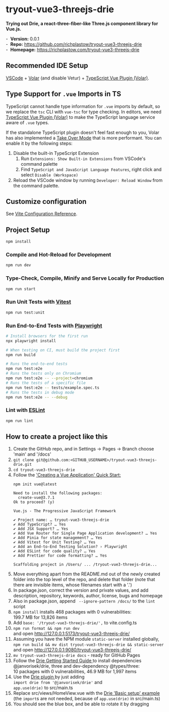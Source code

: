# tryout-vue3-threejs-drie

__Trying out Drie, a react-three-fiber-like Three.js component library for Vue.js.__

-&nbsp; __Version:__ 0.0.1  
-&nbsp; __Repo:__ <https://github.com/richplastow/tryout-vue3-threejs-drie>  
-&nbsp; __Homepage:__ <https://richplastow.com/tryout-vue3-threejs-drie>

## Recommended IDE Setup

[VSCode](https://code.visualstudio.com/) + [Volar](https://marketplace.visualstudio.com/items?itemName=Vue.volar) (and disable Vetur) + [TypeScript Vue Plugin (Volar)](https://marketplace.visualstudio.com/items?itemName=Vue.vscode-typescript-vue-plugin).

## Type Support for `.vue` Imports in TS

TypeScript cannot handle type information for `.vue` imports by default, so we replace the `tsc` CLI with `vue-tsc` for type checking. In editors, we need [TypeScript Vue Plugin (Volar)](https://marketplace.visualstudio.com/items?itemName=Vue.vscode-typescript-vue-plugin) to make the TypeScript language service aware of `.vue` types.

If the standalone TypeScript plugin doesn't feel fast enough to you, Volar has also implemented a [Take Over Mode](https://github.com/johnsoncodehk/volar/discussions/471#discussioncomment-1361669) that is more performant. You can enable it by the following steps:

1. Disable the built-in TypeScript Extension
    1) Run `Extensions: Show Built-in Extensions` from VSCode's command palette
    2) Find `TypeScript and JavaScript Language Features`, right click and select `Disable (Workspace)`
2. Reload the VSCode window by running `Developer: Reload Window` from the command palette.

## Customize configuration

See [Vite Configuration Reference](https://vitejs.dev/config/).

## Project Setup

```sh
npm install
```

### Compile and Hot-Reload for Development

```sh
npm run dev
```

### Type-Check, Compile, Minify and Serve Locally for Production

```sh
npm run start
```

### Run Unit Tests with [Vitest](https://vitest.dev/)

```sh
npm run test:unit
```

### Run End-to-End Tests with [Playwright](https://playwright.dev)

```sh
# Install browsers for the first run
npx playwright install

# When testing on CI, must build the project first
npm run build

# Runs the end-to-end tests
npm run test:e2e
# Runs the tests only on Chromium
npm run test:e2e -- --project=chromium
# Runs the tests of a specific file
npm run test:e2e -- tests/example.spec.ts
# Runs the tests in debug mode
npm run test:e2e -- --debug
```

### Lint with [ESLint](https://eslint.org/)

```sh
npm run lint
```

## How to create a project like this

1. Create the GitHub repo, and in Settings -> Pages -> Branch choose 'main' and
   '/docs'
2. `git clone git@github.com:<GITHUB_USERNAME>/tryout-vue3-threejs-drie.git`
3. `cd tryout-vue3-threejs-drie`
4. Follow the ['Creating a Vue Application' Quick Start:
   ](https://vuejs.org/guide/quick-start.html#creating-a-vue-application)
   ```
   npm init vue@latest

   Need to install the following packages:
     create-vue@3.7.1
   Ok to proceed? (y) 
   
   Vue.js - The Progressive JavaScript Framework
   
   ✔ Project name: … tryout-vue3-threejs-drie
   ✔ Add TypeScript? … Yes
   ✔ Add JSX Support? … Yes
   ✔ Add Vue Router for Single Page Application development? … Yes
   ✔ Add Pinia for state management? … Yes
   ✔ Add Vitest for Unit Testing? … Yes
   ✔ Add an End-to-End Testing Solution? › Playwright
   ✔ Add ESLint for code quality? … Yes
   ✔ Add Prettier for code formatting? … Yes
   
   Scaffolding project in /Users/ ... /tryout-vue3-threejs-drie...
   ```
5. Move everything apart from the README.md out of the newly created folder
   into the top level of the repo, and delete that folder (note that there are
   invisible items, whose filenames start with a '.')
6. In package.json, correct the version and private values, and add description,
   repository, keywords, author, license, bugs and homepage
7. Also in package.json, append ` --ignore-pattern /docs/` to the `lint` script
8. `npm install` installs 468 packages with 0 vulnerabilities:  
   199.7 MB for 13,826 items
9. Add `base: '/tryout-vue3-threejs-drie/',` to vite.config.ts
10. `npm run format && npm run dev`  
    and open <http://127.0.0.1:5173/tryout-vue3-threejs-drie/>
11. Assuming you have the NPM module `static-server` installed globally,  
    `npm run build && mv dist tryout-vue3-threejs-drie && static-server`  
    and open <http://127.0.0.1:9080/tryout-vue3-threejs-drie/>
12. `mv tryout-vue3-threejs-drie docs` - ready for GitHub Pages
13. Follow the [Drie Getting Started Guide
   ](https://www.drie.dev/guide/getting-started) to install dependencies
   @janvorisek/drie, three and dev-dependency @types/three:  
   10 packages with 0 vulnerabilities, 46.9 MB for 1,997 items
14. Use the [Drie plugin
    ](https://www.drie.dev/guide/getting-started#vue-3-plugin) by just adding  
    `import drie from '@janvorisek/drie'` and  
    `app.use(drie)` to src/main.ts
15. Replace src/views/HomeView.vue with the [Drie 'Basic setup' example
    ](https://www.drie.dev/examples/basic-setup#code)  
    (the `import`s are not needed, because of `app.use(drie)` in src/main.ts)
16. You should see the blue box, and be able to rotate it by dragging

<!-- 200,173,295 bytes (46.9 MB on disk) for 15,836 items -->
<!-- 203,696,927 bytes (252.4 MB on disk) for 15,823 items -->